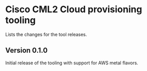 # Cisco CML2 Cloud provisioning tooling

Lists the changes for the tool releases.

## Version 0.1.0

Initial release of the tooling with support for AWS metal flavors.

